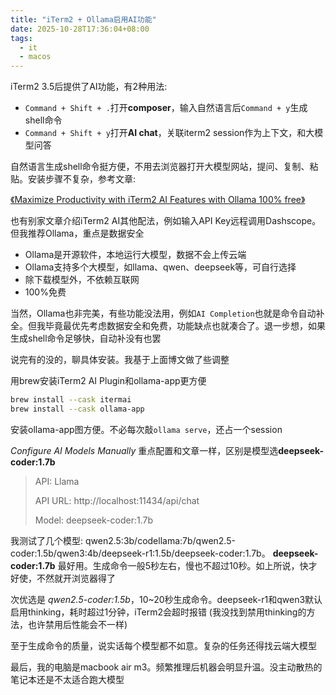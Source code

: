 ```yaml
---
title: "iTerm2 + Ollama启用AI功能"
date: 2025-10-28T17:36:04+08:00
tags:
  - it
  - macos
---
```


iTerm2 3.5后提供了AI功能，有2种用法:
* `Command + Shift + .`打开**composer**，输入自然语言后`Command + y`生成shell命令
* `Command + Shift + y`打开**AI chat**，关联iterm2 session作为上下文，和大模型问答

自然语言生成shell命令挺方便，不用去浏览器打开大模型网站，提问、复制、粘贴。安装步骤不复杂，参考文章:

[《Maximize Productivity with iTerm2 AI Features with Ollama 100% free》](https://voipnuggets.com/2024/11/29/maximize-productivity-with-iterm2-ai-features/)

也有别家文章介绍iTerm2 AI其他配法，例如输入API Key远程调用Dashscope。但我推荐Ollama，重点是数据安全
* Ollama是开源软件，本地运行大模型，数据不会上传云端
* Ollama支持多个大模型，如llama、qwen、deepseek等，可自行选择
* 除下载模型外，不依赖互联网
* 100%免费

当然，Ollama也非完美，有些功能没法用，例如`AI Completion`也就是命令自动补全。但我毕竟最优先考虑数据安全和免费，功能缺点也就凑合了。退一步想，如果生成shell命令足够快，自动补没有也罢

说完有的没的，聊具体安装。我基于上面博文做了些调整

用brew安装iTerm2 AI Plugin和ollama-app更方便
```bash
brew install --cask itermai
brew install --cask ollama-app
```

安装ollama-app图方便。不必每次敲`ollama serve`，还占一个session

*Configure AI Models Manually* 重点配置和文章一样，区别是模型选**deepseek-coder:1.7b**
>API: Llama
>
>API URL: http://localhost:11434/api/chat
>
>Model: deepseek-coder:1.7b

我测试了几个模型: qwen2.5:3b/codellama:7b/qwen2.5-coder:1.5b/qwen3:4b/deepseek-r1:1.5b/deepseek-coder:1.7b。 **deepseek-coder:1.7b** 最好用。生成命令一般5秒左右，慢也不超过10秒。如上所说，快才好使，不然就开浏览器得了

次优选是 *qwen2.5-coder:1.5b*，10~20秒生成命令。deepseek-r1和qwen3默认启用thinking，耗时超过1分钟，iTerm2会超时报错 (我没找到禁用thinking的方法，也许禁用后性能会不一样)

至于生成命令的质量，说实话每个模型都不如意。复杂的任务还得找云端大模型

最后，我的电脑是macbook air m3。频繁推理后机器会明显升温。没主动散热的笔记本还是不太适合跑大模型